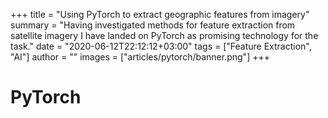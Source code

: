 +++
title = "Using PyTorch to extract geographic features from imagery"
summary = "Having investigated methods for feature extraction from satellite imagery I have landed on PyTorch as promising technology for the task."
date = "2020-06-12T22:12:12+03:00"
tags = ["Feature Extraction", "AI"]
author = ""
images = ["articles/pytorch/banner.png"]
+++

##

# PyTorch
